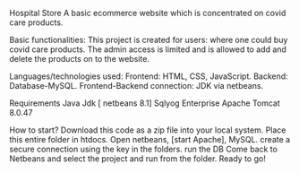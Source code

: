 Hospital Store
A basic ecommerce website which is concentrated on covid care products. 

Basic functionalities:
This project is created for users: where one could buy covid care products. The admin access is limited and is allowed to add and delete the products on to the website.

Languages/technologies used:
Frontend: HTML, CSS, JavaScript.
Backend: Database-MySQL.
Frontend-Backend connection: JDK via netbeans.

Requirements
Java Jdk [ netbeans 8.1]
Sqlyog Enterprise
Apache Tomcat 8.0.47

How to start?
Download this code as a zip file into your local system.
Place this entire folder in htdocs.
Open netbeans, [start Apache], MySQL.
create a secure connection using the key in the folders.
run the DB
Come back to Netbeans and select the project and run from the folder.
Ready to go!

